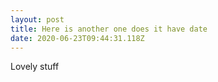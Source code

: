 ```yaml
---
layout: post
title: Here is another one does it have date
date: 2020-06-23T09:44:31.118Z
---
```

Lovely stuff